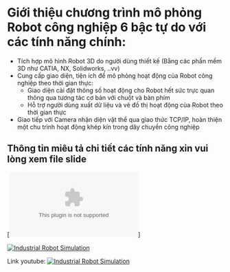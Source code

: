 # Giới thiệu chương trình mô phỏng Robot công nghiệp 6 bậc tự do với các tính năng chính:
- Tích hợp mô hình Robot 3D do người dùng thiết kế (Bằng các phần mềm 3D như CATIA, NX, Solidworks, ..vv)
- Cung cấp giao diện, tiện ích để mô phỏng hoạt động của Robot công nghiệp theo thời gian thực:
    + Giao diện cài đặt thông số hoạt động cho Robot hết sức trực quan thông qua tương tác cơ bản với chuột và bàn phím
    + Hỗ trợ người dùng xuất dữ liệu và vẽ đồ thị hoạt động của Robot theo thời gian thực
- Giao tiếp với Camera nhận diện vật thể qua giao thức TCP/IP, hoàn thiện một chu trình hoạt động khép kín trong dây chuyền công nghiệp

## Thông tin miêu tả chi tiết các tính năng xin vui lòng xem file slide
[![Slide](https://github.com/LHTRI/Industrial-Robot-Simulation/blob/main/Introduction%20to%20Robot%20Simulation%20-LeHuuTri_%202021.pptx)]

[![Industrial Robot Simulation](https://github.com/LHTRI/Industrial-Robot-Simulation/blob/main/Industrial%20Robot%20Simulation.gif)](https://youtu.be/XsljXHS5S4A)

Link youtube:
[![Industrial Robot Simulation](https://youtu.be/XsljXHS5S4A)](https://youtu.be/XsljXHS5S4A)


 
